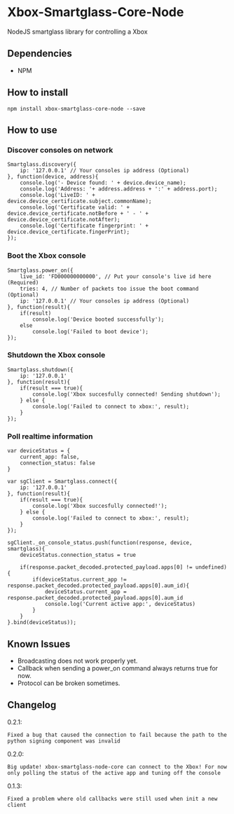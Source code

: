 # Xbox-Smartglass-Core-Node

NodeJS smartglass library for controlling a Xbox

## Dependencies

- NPM

## How to install

```npm install xbox-smartglass-core-node --save```

## How to use

### Discover consoles on network

```
Smartglass.discovery({
    ip: '127.0.0.1' // Your consoles ip address (Optional)
}, function(device, address){
    console.log('- Device found: ' + device.device_name);
    console.log('Address: '+ address.address + ':' + address.port);
    console.log('LiveID: ' + device.device_certificate.subject.commonName);
    console.log('Certificate valid: ' + device.device_certificate.notBefore + ' - ' + device.device_certificate.notAfter);
    console.log('Certificate fingerprint: ' + device.device_certificate.fingerPrint);
});
```

### Boot the Xbox console

```
Smartglass.power_on({
    live_id: 'FD000000000000', // Put your console's live id here (Required)
    tries: 4, // Number of packets too issue the boot command (Optional)
    ip: '127.0.0.1' // Your consoles ip address (Optional)
}, function(result){
    if(result)
        console.log('Device booted successfully');
    else
        console.log('Failed to boot device');
});
```

### Shutdown the Xbox console

```
Smartglass.shutdown({
    ip: '127.0.0.1'
}, function(result){
    if(result === true){
        console.log('Xbox succesfully connected! Sending shutdown');
    } else {
        console.log('Failed to connect to xbox:', result);
    }
});
```

### Poll realtime information

```
var deviceStatus = {
    current_app: false,
    connection_status: false
}

var sgClient = Smartglass.connect({
    ip: '127.0.0.1'
}, function(result){
    if(result === true){
        console.log('Xbox succesfully connected!');
    } else {
        console.log('Failed to connect to xbox:', result);
    }
});

sgClient._on_console_status.push(function(response, device, smartglass){
    deviceStatus.connection_status = true

    if(response.packet_decoded.protected_payload.apps[0] != undefined){
        if(deviceStatus.current_app != response.packet_decoded.protected_payload.apps[0].aum_id){
            deviceStatus.current_app = response.packet_decoded.protected_payload.apps[0].aum_id
            console.log('Current active app:', deviceStatus)
        }
    }
}.bind(deviceStatus));
```

## Known Issues

- Broadcasting does not work properly yet.
- Callback when sending a power_on command always returns true for now.
- Protocol can be broken sometimes.

## Changelog

0.2.1:

    Fixed a bug that caused the connection to fail because the path to the python signing component was invalid

0.2.0:

    Big update! xbox-smartglass-node-core can connect to the Xbox! For now only polling the status of the active app and tuning off the console

0.1.3:

    Fixed a problem where old callbacks were still used when init a new client
